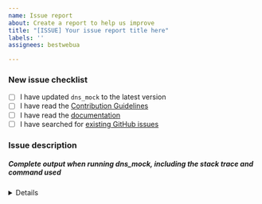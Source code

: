 ```yaml
---
name: Issue report
about: Create a report to help us improve
title: "[ISSUE] Your issue report title here"
labels: ''
assignees: bestwebua

---
```


<!-- Thanks for helping to make SmtpMock better! Before submit your issue, please make sure to check the following boxes by putting an x in the [ ] (don't: [x ], [ x], do: [x]) -->

### New issue checklist

- [ ] I have updated `dns_mock` to the latest version
- [ ] I have read the [Contribution Guidelines](https://github.com/mocktools/ruby-smtp-mock/blob/master/CONTRIBUTING.md)
- [ ] I have read the [documentation](https://github.com/mocktools/ruby-smtp-mock/blob/master/README.md)
- [ ] I have searched for [existing GitHub issues](https://github.com/mocktools/ruby-smtp-mock/issues)

<!-- Please use next pattern for your issue report title: [ISSUE] Your issue report title here -->

### Issue description
<!-- Please include what's happening, expected behavior, and any relevant code samples -->

##### Complete output when running dns_mock, including the stack trace and command used

<details>
  <pre>[INSERT OUTPUT HERE]</pre>
</details>

